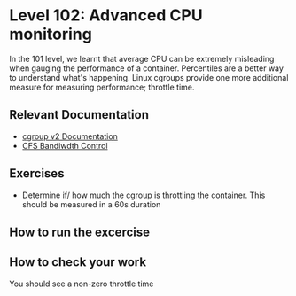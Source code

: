 # Level 102: Advanced CPU monitoring
In the 101 level, we learnt that average CPU can be extremely misleading when gauging the performance of a container. Percentiles are a better way to understand what's happening. Linux cgroups provide one more additional measure for measuring performance; throttle time.

## Relevant Documentation
* [cgroup v2 Documentation](https://www.kernel.org/doc/Documentation/cgroup-v2.txt)
* [CFS Bandiwdth Control](https://www.kernel.org/doc/Documentation/scheduler/sched-bwc.txt)

## Exercises
* Determine if/ how much the cgroup is throttling the container. This should be measured in a 60s duration

## How to run the excercise

## How to check your work
You should see a non-zero throttle time
